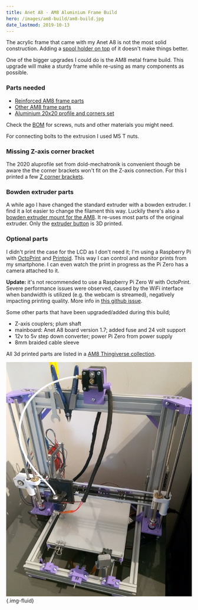```yaml
---
title: Anet A8 - AM8 Aluminium Frame Build
hero: /images/am8-build/am8-build.jpg
date_lastmod: 2019-10-13
---
```


The acrylic frame that came with my Anet A8 is not the most solid construction.
Adding a [spool holder on top](/blog/2018/05/06/a-year-with-the-anet-a8-3d-printer/) of it doesn't make things better.

One of the bigger upgrades I could do is the AM8 metal frame build.
This upgrade will make a sturdy frame while re-using as many components as possible.
<!-- more -->

### Parts needed

- [Reinforced AM8 frame parts](https://www.thingiverse.com/thing:2657605)
- [Other AM8 frame parts](https://www.thingiverse.com/thing:2263216)
- [Aluminium 20x20 profile and corners set](https://www.dold-mechatronik.de/AM8-Aluprofile-und-12-Winkel-20x20)

Check the [BOM](https://cdn.thingiverse.com/assets/a3/bd/fb/22/18/BOM.pdf) for screws, nuts and other materials you might need.

For connecting bolts to the extrusion I used M5 T nuts.

### Missing Z-axis corner bracket

The 2020 aluprofile set from dold-mechatronik is convenient though be aware the the corner brackets won't fit on the Z-axis connection.
For this I printed a few [Z corner brackets](https://www.thingiverse.com/thing:3140856).

### Bowden extruder parts

A while ago I have changed the standard extruder with a bowden extruder. I find it a lot easier to change the filament this way.
Luckily there's also a [bowden extruder mount for the AM8](https://www.thingiverse.com/thing:2383009). It re-uses most parts of the original extruder.
Only the [extruder button](https://www.thingiverse.com/thing:2501601) is 3D printed.

### Optional parts

I didn't print the case for the LCD as I don't need it; I'm using a Raspberry Pi with [OctoPrint](https://octoprint.org/) and [Printoid](https://printoid.net/).
This way I can control and monitor prints from my smartphone. I can even watch the print in progress as the Pi Zero has a camera attached to it.

**Update:** it's not recommended to use a Raspberry Pi Zero W with OctoPrint. Severe performance issues were observed, caused by the WiFi interface when bandwidth is utilized (e.g. the webcam is streamed), negatively impacting printing quality. More info in [this github issue](https://github.com/guysoft/OctoPi/issues/318#issuecomment-284762963).

Some other parts that have been upgraded/added during this build;

- Z-axis couplers; plum shaft
- mainboard: Anet A8 board version 1.7; added fuse and 24 volt support
- 12v to 5v step down converter; power Pi Zero from power supply
- 8mm braided cable sleeve

All 3d printed parts are listed in a [AM8 Thingiverse collection](https://www.thingiverse.com/snoek09/collections/am8).

![Anet A8 - AM8 build](/images/am8-build/am8-build.jpg){.img-fluid}

